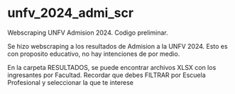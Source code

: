 # unfv_2024_admi_scr
Webscraping UNFV Admision 2024. Codigo preliminar.

Se hizo webscraping a los resultados de Admision a la UNFV 2024. 
Esto es con proposito educativo, no hay intenciones de por medio.

En la carpeta RESULTADOS, se puede encontrar archivos XLSX con los ingresantes por Facultad. 
Recordar que debes FILTRAR por Escuela Profesional y seleccionar la que te interese
